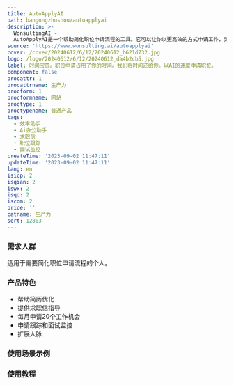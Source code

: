 ```yaml
---
title: AutoApplyAI
path: bangongzhushou/autoapplyai
description: >-
  WonsultingAI -
  AutoApplyAI是一个帮助简化职位申请流程的工具。它可以让你以更高效的方式申请工作，无需重复输入简历信息。你只需要在一个地方提交申请、跟踪面试，并监控你的职位申请进展。AutoApplyAI会根据你申请的职位推荐适合的简历和求职信。你可以每月申请20个工作机会，并利用申请扩展你的人脉。该服务需要订阅WonsultingAI的高级计划，每月费用为19.99美元。
source: 'https://www.wonsulting.ai/autoapplyai'
cover: /cover/20240612/6/12/20240612_b621d732.jpg
logo: /logo/20240612/6/12/20240612_da4b2cb5.jpg
label: 时间宝贵。职位申请占用了你的时间。我们将时间还给你。以AI的速度申请职位。
component: false
procattr: 1
procattrname: 生产力
procform: 1
procformname: 网站
proctype: 1
proctypename: 普通产品
tags:
  - 效率助手
  - Ai办公助手
  - 求职信
  - 职位跟踪
  - 面试监控
createTime: '2023-09-02 11:47:11'
updateTime: '2023-09-02 11:47:11'
lang: en
isicp: 2
isqian: 2
iswx: 2
isqq: 2
iscom: 2
price: ''
catname: 生产力
sort: 12803
---
```




### 需求人群
适用于需要简化职位申请流程的个人。

### 产品特色
- 帮助简历优化
- 提供求职信指导
- 每月申请20个工作机会
- 申请跟踪和面试监控
- 扩展人脉

### 使用场景示例


### 使用教程


  

